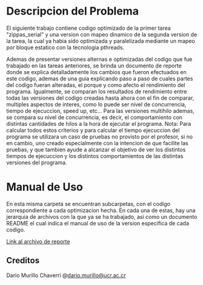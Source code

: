 # Descripcion del Problema

El siguiente trabajo contiene codigo optimizado de la primer tarea "zippas_serial" y una version con mapeo dinamico de la segunda version de la tarea, la cual ya habia sido optimizada y paralelizada mediante un mapeo por bloque estatico con la tecnologia pthreads.

Ademas de presentar versiones alternas e optimizadas del codigo que fue trabajado en las tareas anteriores, se brinda un documento de reporte donde se explica detalladamente los cambios que fueron efectuados en este codigo, ademas de una guia explicando paso a paso de cuales partes del codigo fueran alteradas, el porque y como afecto el rendimiento del programa. Igualmente, se comparan los resultados de rendimiento entre todas las versiones del codigo creadas hasta ahora con el fin de comparar, multiples aspectos de interes, como lo puede ser nivel de concurrencia, tiempo de ejecuccion, speed up, etc... Para las versiones multihilo ademas, se compara su nivel de concurrencia, es decir, el comportamiento con distintas cantidades de hilos a la hora de ejecutar el programa.
Nota: Para calcular todos estos criterios y para calcular el tiempo ejecuccion del programa se utilizara un caso de pruebas no provisto por el profesor, si no en cambio, uno creado especialmente con la intencion de que facilite las pruebas, y que tambien ayude a alcanzar el objetivo de ver los distintos tiempos de ejecuccion  y los distintos comportamientos de las distintas versiones del programa.

# Manual de Uso

En esta misma carpeta se encuentran subcarpetas, con el codigo correspondiente a cada optimizacion hecha. En cada una de estas, hay una jerarquia de archivos con la que ya se ha trabajado, asi como un documento README el cual indica el manual de uso de la version especifica de cada codigo.

[Link al archivo de reporte](report/readme.md)


## Creditos

Dario Murillo Chaverri @dario.murillo@ucr.ac.cr
